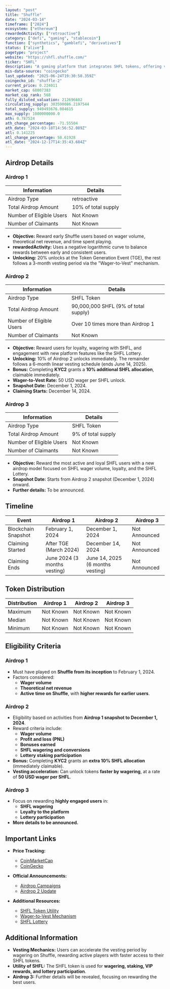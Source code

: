 ```yaml
---
layout: "post"
title: "Shuffle"
date: "2024-03-14"
timeframe: ["2024"]
ecosystem: ["ethereum"]
rewardedActivity: ["retroactive"]
category: ["defi", "gaming", "stablecoin"]
function: ["synthetics", "gamblefi", "derivatives"]
status: ["alive"]
pagetype: "project"
website: "https://shfl.shuffle.com/"
ticker: "SHFL"
description: "A gaming platform that integrates SHFL tokens, offering various betting and lottery features."
mis-data-source: "coingecko"
last_updated: "2025-06-24T19:30:50.359Z"
coingecko_id: "shuffle-2"
current_price: 0.224011
market_cap: 68007383
market_cap_rank: 568
fully_diluted_valuation: 212696602
circulating_supply: 303590086.2197544
total_supply: 949493676.084615
max_supply: 1000000000.0
ath: 0.787524
ath_change_percentage: -71.55504
ath_date: "2024-03-18T14:56:52.089Z"
atl: 0.141225
atl_change_percentage: 58.61928
atl_date: "2024-12-17T14:35:43.684Z"
---
```


## Airdrop Details

### Airdrop 1

| Information              | Details             |
| ------------------------ | ------------------- |
| Airdrop Type             | retroactive         |
| Total Airdrop Amount     | 10% of total supply |
| Number of Eligible Users | Not Known           |
| Number of Claimants      | Not Known           |

- **Objective:** Reward early Shuffle users based on wager volume, theoretical net revenue, and time spent playing.
- **rewardedActivity:** Uses a negative logarithmic curve to balance rewards between early and consistent users.
- **Unlocking:** 20% unlocks at the Token Generation Event (TGE), the rest follows a 3-month vesting period via the "Wager-to-Vest" mechanism.

### Airdrop 2

| Information              | Details                              |
| ------------------------ | ------------------------------------ |
| Airdrop Type             | SHFL Token                           |
| Total Airdrop Amount     | 90,000,000 SHFL (9% of total supply) |
| Number of Eligible Users | Over 10 times more than Airdrop 1    |
| Number of Claimants      | Not Known                            |

- **Objective:** Reward users for loyalty, wagering with SHFL, and engagement with new platform features like the SHFL Lottery.
- **Unlocking:** 10% of Airdrop 2 unlocks immediately. The remainder follows a 6-month linear vesting schedule (ends June 14, 2025).
- **Bonus:** Completing **KYC2** grants a **10% additional SHFL allocation**, claimable immediately.
- **Wager-to-Vest Rate:** 50 USD wager per SHFL unlock.
- **Snapshot Date:** December 1, 2024.
- **Claiming Starts:** December 14, 2024.

### Airdrop 3

| Information              | Details            |
| ------------------------ | ------------------ |
| Airdrop Type             | SHFL Token         |
| Total Airdrop Amount     | 9% of total supply |
| Number of Eligible Users | Not Known          |
| Number of Claimants      | Not Known          |

- **Objective:** Reward the most active and loyal SHFL users with a new airdrop model focused on SHFL wager volume, loyalty, and the SHFL Lottery.
- **Snapshot Date:** Starts from Airdrop 2 snapshot (December 1, 2024) onward.
- **Further details:** To be announced.

## Timeline

| Event               | Airdrop 1                    | Airdrop 2                        | Airdrop 3     |
| ------------------- | ---------------------------- | -------------------------------- | ------------- |
| Blockchain Snapshot | February 1, 2024             | December 1, 2024                 | Not Announced |
| Claiming Started    | After TGE (March 2024)       | December 14, 2024                | Not Announced |
| Claiming Ends       | June 2024 (3 months vesting) | June 14, 2025 (6 months vesting) | Not Announced |

## Token Distribution

| Distribution | Airdrop 1 | Airdrop 2 | Airdrop 3 |
| ------------ | --------- | --------- | --------- |
| Maximum      | Not Known | Not Known | Not Known |
| Median       | Not Known | Not Known | Not Known |
| Minimum      | Not Known | Not Known | Not Known |

## Eligibility Criteria

### Airdrop 1

- Must have played on **Shuffle from its inception** to February 1, 2024.
- Factors considered:
  - **Wager volume**
  - **Theoretical net revenue**
  - **Active time on Shuffle**, with **higher rewards for earlier users**.

### Airdrop 2

- Eligibility based on activities from **Airdrop 1 snapshot to December 1, 2024**.
- Reward criteria include:
  - **Wager volume**
  - **Profit and loss (PNL)**
  - **Bonuses earned**
  - **SHFL wagering and conversions**
  - **Lottery staking participation**
- **Bonus:** Completing **KYC2** grants an **extra 10% SHFL allocation** (immediately claimable).
- **Vesting acceleration:** Can unlock tokens **faster by wagering**, at a rate of **50 USD wager per SHFL**.

### Airdrop 3

- Focus on rewarding **highly engaged users** in:
  - **SHFL wagering**
  - **Loyalty to the platform**
  - **Lottery participation**
- **More details to be announced.**

## Important Links

- **Price Tracking:**

  - [CoinMarketCap](https://coinmarketcap.com/currencies/shuffle/)
  - [CoinGecko](https://www.coingecko.com/en/coins/shuffle/)

- **Official Announcements:**

  - [Airdrop Campaigns](https://shfl.shuffle.com/shuffle-token-shfl/airdrop-campaigns)
  - [Airdrop 2 Update](https://x.com/noahdummett/status/1866491298129301807)

- **Additional Resources:**
  - [SHFL Token Utility](https://shfl.shuffle.com/shuffle-token-shfl/token-utility)
  - [Wager-to-Vest Mechanism](https://shfl.shuffle.com/shuffle-token-shfl/wager-to-vest)
  - [SHFL Lottery](https://shfl.shuffle.com/shuffle-token-shfl/token-utility/shfl-lottery)

## Additional Information

- **Vesting Mechanics:** Users can accelerate the vesting period by wagering on Shuffle, rewarding active players with faster access to their SHFL tokens.
- **Utility of SHFL:** The SHFL token is used for **wagering, staking, VIP rewards, and lottery participation**.
- **Airdrop 3:** Further details will be revealed, focusing on rewarding the best users.